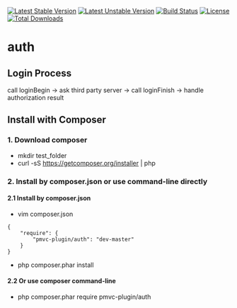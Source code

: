 [![Latest Stable Version](https://poser.pugx.org/pmvc-plugin/auth/v/stable)](https://packagist.org/packages/pmvc-plugin/auth) 
[![Latest Unstable Version](https://poser.pugx.org/pmvc-plugin/auth/v/unstable)](https://packagist.org/packages/pmvc-plugin/auth) 
[![Build Status](https://travis-ci.org/pmvc-plugin/auth.svg?branch=master)](https://travis-ci.org/pmvc-plugin/auth)
[![License](https://poser.pugx.org/pmvc-plugin/auth/license)](https://packagist.org/packages/pmvc-plugin/auth)
[![Total Downloads](https://poser.pugx.org/pmvc-plugin/auth/downloads)](https://packagist.org/packages/pmvc-plugin/auth) 

auth
===============

## Login Process
call loginBegin -> ask third party server -> call loginFinish -> handle authorization result


## Install with Composer
### 1. Download composer
   * mkdir test_folder
   * curl -sS https://getcomposer.org/installer | php

### 2. Install by composer.json or use command-line directly
#### 2.1 Install by composer.json
   * vim composer.json
```
{
    "require": {
        "pmvc-plugin/auth": "dev-master"
    }
}
```
   * php composer.phar install

#### 2.2 Or use composer command-line
   * php composer.phar require pmvc-plugin/auth

